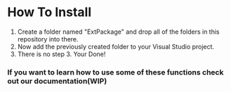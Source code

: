 # How To Install
1. Create a folder named "ExtPackage" and drop all of the folders in this repository into there.
2. Now add the previously created folder to your Visual Studio project.
3. There is no step 3. Your Done!
### If you want to learn how to use some of these functions check out our documentation(WIP)
